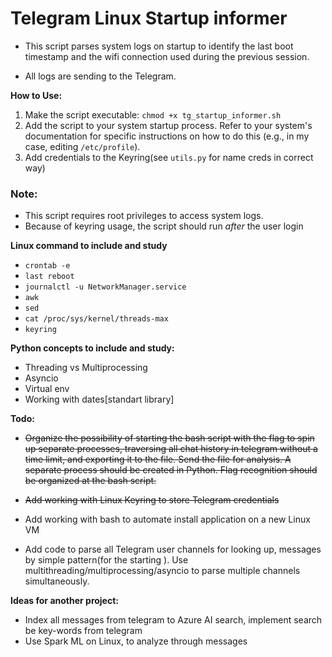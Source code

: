 # Telegram Linux Startup informer

- This script parses system logs on startup to identify the last boot timestamp and the wifi connection used during the previous session. 

- All logs are sending to the Telegram.


**How to Use:**
1. Make the script executable: `chmod +x tg_startup_informer.sh`
2. Add the script to your system startup process. Refer to your system's documentation 
for specific instructions on how to do this (e.g., in my case, editing `/etc/profile`).
3. Add credentials to the Keyring(see `utils.py` for name creds in correct way)

### Note:

* This script requires root privileges to access system logs.
* Because of keyring usage, the script should run *after* the user login

**Linux command to include and study**
- `crontab -e`
- `last reboot` 
- `journalctl -u NetworkManager.service`
- `awk`
- `sed`
- `cat /proc/sys/kernel/threads-max`
- `keyring`

**Python concepts to include and study:**
- Threading vs Multiprocessing
- Asyncio
- Virtual env
- Working with dates[standart library]

**Todo:**

- ~~Organize the possibility of starting the bash script with the flag to spin up separate processes, traversing all
chat history in telegram without a time limit, and exporting it to the file. 
Send the file for analysis. 
A separate process should be created in Python. 
Flag recognition should be organized at the bash script.~~ 

- ~~Add working with Linux Keyring to store Telegram credentials~~

- Add working with bash to automate install application on a new Linux VM

- Add code to parse all Telegram user channels for looking up, messages by simple pattern(for the starting ). 
Use multithreading/multiprocessing/asyncio to parse multiple channels simultaneously. 


**Ideas for another project:**

- Index all messages from telegram to Azure AI search, implement search be key-words from telegram
- Use Spark ML on Linux, to analyze through messages